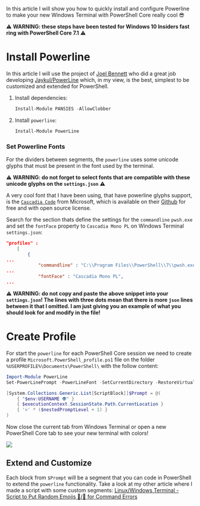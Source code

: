 ﻿
In this article I will show you how to quickly install and configure Powerline to make your new Windows Terminal with PowerShell Core really cool 😎

⚠ **WARNING: these steps have been tested for Windows 10 Insiders fast ring with PowerShell Core 7.1** ⚠

# Install Powerline

In this article I will use the project of [Joel Bennett](https://github.com/Jaykul) who did a great job developing [Jaykul/PowerLine](https://github.com/Jaykul/PowerLine) which, in my view, is the best, simplest to be customized and extended for PowerShell.

1. Install dependencies:

	```powershell
	Install-Module PANSIES -AllowClobber
	```

1. Install `powerline`:

	```powershell
	Install-Module PowerLine
	```

### Set Powerline Fonts

For the dividers between segments, the `powerline` uses some unicode glyphs that must be present in the font used by the terminal.

⚠ **WARNING: do not forget to select fonts that are compatible with these unicode glyphs on the `settings.json`** ⚠

A very cool font that I have been using, that have powerline glyphs support, is the [`Cascadia Code`](https://github.com/microsoft/cascadia-code/releases) from Microsoft, which is available on their [Github](https://github.com/microsoft/cascadia-code) for free and with open source license.

Search for the section thats define the settings for the `commandline` `pwsh.exe` and set the `fontFace` property to `Cascadia Mono PL` on Windows Terminal `settings.json`:

```json
"profiles" : 
    [
        {
...
            "commandline" : "C:\\Program Files\\PowerShell\\7\\pwsh.exe",
...
            "fontFace" : "Cascadia Mono PL",
...
```


⚠ **WARNING: do not copy and paste the above snippet into your `settings.json`! The lines with three dots mean that there is more `json` lines between it that I omitted. I am just giving you an example of what you should look for and modify in the file!**

#  Create Profile

For start the `powerline` for each PowerShell Core session we need to create a profile `Microsoft.PowerShell_profile.ps1` file on the folder `%USERPROFILE%\Documents\PowerShell\` with the follow content:

```powershell
Import-Module PowerLine
Set-PowerLinePrompt -PowerLineFont -SetCurrentDirectory -RestoreVirtualTerminal -Colors "#FFDD00", "#FF6600"

[System.Collections.Generic.List[ScriptBlock]]$Prompt = @(
    { "$env:USERNAME 👽" }
    { $executionContext.SessionState.Path.CurrentLocation }
    { '>' * ($nestedPromptLevel + 1) }
)
```

Now close the current tab from Windows Terminal or open a new PowerShell Core tab to see your new terminal with colors!

![](https://github.com/microhobby/powerline-mysegments/blob/master/Documentation/img/pwspowerline.PNG?raw=true)

## Extend and Customize

Each block from `$Prompt` will be a segment that you can code in PowerShell to extend the `powerline` functionality. Take a look at my other article where I made a script with some custom segments: [Linux/Windows Terminal - Script to Put Random Emojis 🥴/🤬 for Command Errors]()
